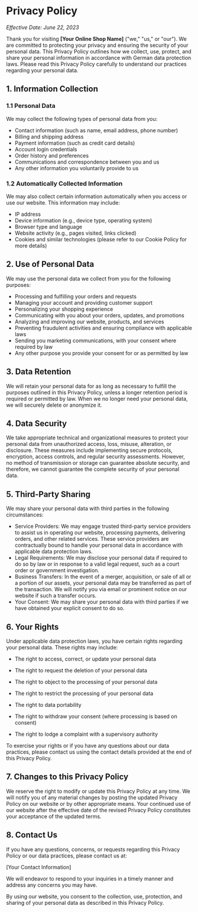 # Privacy Policy

*Effective Date: June 22, 2023*

Thank you for visiting **[Your Online Shop Name]** ("we," "us," or "our"). We are committed to protecting your privacy and ensuring the security of your personal data. This Privacy Policy outlines how we collect, use, protect, and share your personal information in accordance with German data protection laws. Please read this Privacy Policy carefully to understand our practices regarding your personal data.

## 1. Information Collection

### 1.1 Personal Data

We may collect the following types of personal data from you:

- Contact information (such as name, email address, phone number)
- Billing and shipping address
- Payment information (such as credit card details)
- Account login credentials
- Order history and preferences
- Communications and correspondence between you and us
- Any other information you voluntarily provide to us

### 1.2 Automatically Collected Information

We may also collect certain information automatically when you access or use our website. This information may include:

- IP address
- Device information (e.g., device type, operating system)
- Browser type and language
- Website activity (e.g., pages visited, links clicked)
- Cookies and similar technologies (please refer to our Cookie Policy for more details)

## 2. Use of Personal Data

We may use the personal data we collect from you for the following purposes:

- Processing and fulfilling your orders and requests
- Managing your account and providing customer support
- Personalizing your shopping experience
- Communicating with you about your orders, updates, and promotions
- Analyzing and improving our website, products, and services
- Preventing fraudulent activities and ensuring compliance with applicable laws
- Sending you marketing communications, with your consent where required by law
- Any other purpose you provide your consent for or as permitted by law

## 3. Data Retention

We will retain your personal data for as long as necessary to fulfill the purposes outlined in this Privacy Policy, unless a longer retention period is required or permitted by law. When we no longer need your personal data, we will securely delete or anonymize it.

## 4. Data Security

We take appropriate technical and organizational measures to protect your personal data from unauthorized access, loss, misuse, alteration, or disclosure. These measures include implementing secure protocols, encryption, access controls, and regular security assessments. However, no method of transmission or storage can guarantee absolute security, and therefore, we cannot guarantee the complete security of your personal data.

## 5. Third-Party Sharing

We may share your personal data with third parties in the following circumstances:

- Service Providers: We may engage trusted third-party service providers to assist us in operating our website, processing payments, delivering orders, and other related services. These service providers are contractually bound to handle your personal data in accordance with applicable data protection laws.
- Legal Requirements: We may disclose your personal data if required to do so by law or in response to a valid legal request, such as a court order or government investigation.
- Business Transfers: In the event of a merger, acquisition, or sale of all or a portion of our assets, your personal data may be transferred as part of the transaction. We will notify you via email or prominent notice on our website if such a transfer occurs.
- Your Consent: We may share your personal data with third parties if we have obtained your explicit consent to do so.

## 6. Your Rights

Under applicable data protection laws, you have certain rights regarding your personal data. These rights may include:

- The right to access, correct, or update your personal data
- The right to request the deletion of your personal data
- The right to object to the processing of your personal data


- The right to restrict the processing of your personal data
- The right to data portability
- The right to withdraw your consent (where processing is based on consent)
- The right to lodge a complaint with a supervisory authority

To exercise your rights or if you have any questions about our data practices, please contact us using the contact details provided at the end of this Privacy Policy.

## 7. Changes to this Privacy Policy

We reserve the right to modify or update this Privacy Policy at any time. We will notify you of any material changes by posting the updated Privacy Policy on our website or by other appropriate means. Your continued use of our website after the effective date of the revised Privacy Policy constitutes your acceptance of the updated terms.

## 8. Contact Us

If you have any questions, concerns, or requests regarding this Privacy Policy or our data practices, please contact us at:

[Your Contact Information]

We will endeavor to respond to your inquiries in a timely manner and address any concerns you may have.

By using our website, you consent to the collection, use, protection, and sharing of your personal data as described in this Privacy Policy.

